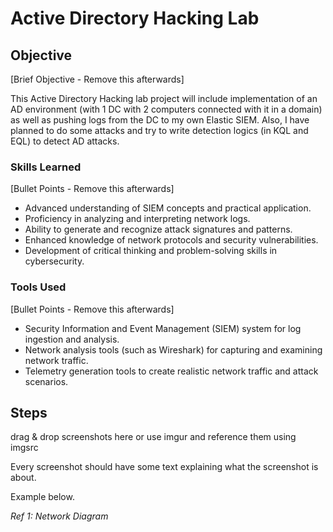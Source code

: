 # Active Directory Hacking Lab

## Objective
[Brief Objective - Remove this afterwards]

This Active Directory Hacking lab project will include implementation of an AD environment (with 1 DC with 2 computers connected with it in a domain) as well as pushing logs from the DC to my own Elastic SIEM. Also, I have planned to do some attacks and try to write detection logics (in KQL and EQL) to detect AD attacks.

### Skills Learned
[Bullet Points - Remove this afterwards]

- Advanced understanding of SIEM concepts and practical application.
- Proficiency in analyzing and interpreting network logs.
- Ability to generate and recognize attack signatures and patterns.
- Enhanced knowledge of network protocols and security vulnerabilities.
- Development of critical thinking and problem-solving skills in cybersecurity.

### Tools Used
[Bullet Points - Remove this afterwards]

- Security Information and Event Management (SIEM) system for log ingestion and analysis.
- Network analysis tools (such as Wireshark) for capturing and examining network traffic.
- Telemetry generation tools to create realistic network traffic and attack scenarios.

## Steps
drag & drop screenshots here or use imgur and reference them using imgsrc

Every screenshot should have some text explaining what the screenshot is about.

Example below.

*Ref 1: Network Diagram*
